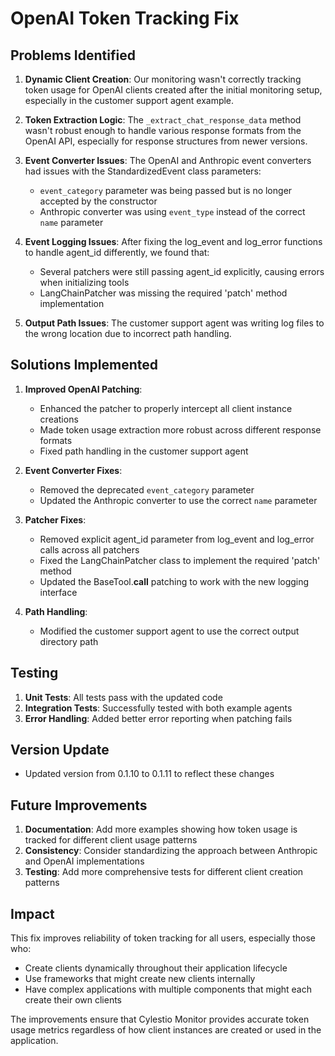 # OpenAI Token Tracking Fix

## Problems Identified

1. **Dynamic Client Creation**: Our monitoring wasn't correctly tracking token usage for OpenAI clients created after the initial monitoring setup, especially in the customer support agent example.

2. **Token Extraction Logic**: The `_extract_chat_response_data` method wasn't robust enough to handle various response formats from the OpenAI API, especially for response structures from newer versions.

3. **Event Converter Issues**: The OpenAI and Anthropic event converters had issues with the StandardizedEvent class parameters:
   - `event_category` parameter was being passed but is no longer accepted by the constructor
   - Anthropic converter was using `event_type` instead of the correct `name` parameter

4. **Event Logging Issues**: After fixing the log_event and log_error functions to handle agent_id differently, we found that:
   - Several patchers were still passing agent_id explicitly, causing errors when initializing tools
   - LangChainPatcher was missing the required 'patch' method implementation

5. **Output Path Issues**: The customer support agent was writing log files to the wrong location due to incorrect path handling.

## Solutions Implemented

1. **Improved OpenAI Patching**:
   - Enhanced the patcher to properly intercept all client instance creations
   - Made token usage extraction more robust across different response formats
   - Fixed path handling in the customer support agent

2. **Event Converter Fixes**:
   - Removed the deprecated `event_category` parameter
   - Updated the Anthropic converter to use the correct `name` parameter

3. **Patcher Fixes**:
   - Removed explicit agent_id parameter from log_event and log_error calls across all patchers
   - Fixed the LangChainPatcher class to implement the required 'patch' method
   - Updated the BaseTool.__call__ patching to work with the new logging interface

4. **Path Handling**:
   - Modified the customer support agent to use the correct output directory path

## Testing

1. **Unit Tests**: All tests pass with the updated code
2. **Integration Tests**: Successfully tested with both example agents
3. **Error Handling**: Added better error reporting when patching fails

## Version Update

- Updated version from 0.1.10 to 0.1.11 to reflect these changes

## Future Improvements

1. **Documentation**: Add more examples showing how token usage is tracked for different client usage patterns
2. **Consistency**: Consider standardizing the approach between Anthropic and OpenAI implementations
3. **Testing**: Add more comprehensive tests for different client creation patterns

## Impact

This fix improves reliability of token tracking for all users, especially those who:
- Create clients dynamically throughout their application lifecycle
- Use frameworks that might create new clients internally
- Have complex applications with multiple components that might each create their own clients

The improvements ensure that Cylestio Monitor provides accurate token usage metrics regardless of how client instances are created or used in the application.
